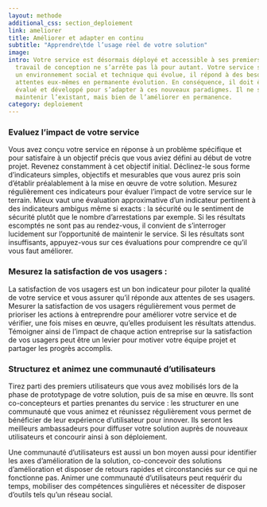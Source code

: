 ```yaml
---
layout: methode
additional_css: section_deploiement
link: ameliorer
title: Améliorer et adapter en continu
subtitle: "Apprendre\tde l’usage réel de votre solution"
image: 
intro: Votre service est désormais déployé et accessible à ses premiers usagers. Le
  travail de conception ne s’arrête pas là pour autant. Votre service s’inscrit dans
  un environnement social et technique qui évolue, il répond à des besoins et à des
  attentes eux-mêmes en permanente évolution. En conséquence, il doit être constamment
  évalué et développé pour s’adapter à ces nouveaux paradigmes. Il ne s’agit pas de
  maintenir l’existant, mais bien de l’améliorer en permanence.
category: deploiement
---
```


### Evaluez l’impact de votre service
Vous avez conçu votre service en réponse à un problème spécifique et pour satisfaire à un objectif précis que vous aviez défini au début de votre projet. Revenez constamment à cet objectif initial. Déclinez-le sous forme d’indicateurs simples, objectifs et mesurables que vous aurez pris soin d’établir préalablement à la mise en œuvre de votre solution. Mesurez régulièrement ces indicateurs pour évaluer l’impact de votre service sur le terrain. Mieux vaut une évaluation approximative d’un indicateur pertinent à des indicateurs ambigus même si exacts : la sécurité ou le sentiment de sécurité plutôt que le nombre d’arrestations par exemple. Si les résultats escomptés ne sont pas au rendez-vous,  il convient de s’interroger lucidement sur l’opportunité de maintenir le service. Si les résultats sont insuffisants, appuyez-vous sur ces évaluations pour comprendre ce qu’il vous faut améliorer.  

### Mesurez la satisfaction de vos usagers :
La satisfaction de vos usagers est un bon indicateur pour piloter la qualité de votre service et vous assurer qu’il réponde aux attentes de ses usagers. Mesurer la satisfaction de vos usagers régulièrement vous permet de prioriser les actions à entreprendre pour améliorer votre service et de vérifier, une fois mises en œuvre, qu’elles produisent les résultats attendus. Témoigner ainsi de l’impact de chaque action entreprise sur la satisfaction de vos usagers peut être un levier pour motiver votre équipe projet et partager les progrès accomplis.    

### Structurez et animez une communauté d’utilisateurs 
Tirez parti des premiers utilisateurs que vous avez mobilisés lors de la phase de prototypage de votre solution, puis de sa mise en œuvre. Ils sont co-concepteurs et parties prenantes du service : les structurer en une communauté que vous animez et réunissez régulièrement vous permet de bénéficier de leur expérience d’utilisateur pour innover. Ils seront les meilleurs ambassadeurs pour diffuser votre solution auprès de nouveaux utilisateurs et concourir ainsi à son déploiement.
 
Une communauté d’utilisateurs est aussi un bon moyen aussi pour identifier les axes d’amélioration de la solution, co-concevoir des solutions d’amélioration et disposer de retours rapides et circonstanciés sur ce qui ne fonctionne pas. Animer une communauté d’utilisateurs peut requérir du temps, mobiliser des compétences singulières et nécessiter de disposer d’outils tels qu’un réseau social.   
